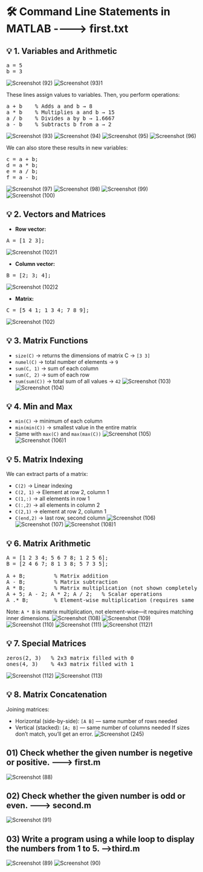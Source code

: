 # 🛠 Command Line Statements in MATLAB ----> first.txt
## 💡 1. Variables and Arithmetic
<pre>a = 5
b = 3 </pre>
![Screenshot (92)](https://github.com/user-attachments/assets/f942c9d5-63dd-4b9b-a1da-905b2976a608)
![Screenshot (93)1](https://github.com/user-attachments/assets/ac12bd9e-1bd9-43b6-9cc8-b87fb4f9f489)

These lines assign values to variables. Then, you perform operations:
<pre>a + b    % Adds a and b → 8
a * b    % Multiplies a and b → 15
a / b    % Divides a by b → 1.6667
a - b    % Subtracts b from a → 2 </pre>
![Screenshot (93)](https://github.com/user-attachments/assets/956082e5-50d3-4d3f-aedd-94ce0c960d7e)
![Screenshot (94)](https://github.com/user-attachments/assets/8c388d99-d596-459e-93dd-5315380e73f7)
![Screenshot (95)](https://github.com/user-attachments/assets/aca6d061-bec1-4e2d-b481-4f94ef6650b5)
![Screenshot (96)](https://github.com/user-attachments/assets/73521832-ccf2-4aec-a18c-2a604e76cccb)

We can also store these results in new variables:
<pre>c = a + b;
d = a * b;
e = a / b;
f = a - b;</pre>
![Screenshot (97)](https://github.com/user-attachments/assets/2ba6ecb9-04d6-48bd-8040-46d6c9c76fa2)
![Screenshot (98)](https://github.com/user-attachments/assets/3dac4f43-2613-4556-b762-b4f7b23de069)
![Screenshot (99)](https://github.com/user-attachments/assets/739ddb67-57fd-4e42-b3b6-a93d8551ab72)
![Screenshot (100)](https://github.com/user-attachments/assets/2c3fd09f-9835-4ca8-8aae-0f500c27933c)

## 💡 2. Vectors and Matrices
- **Row vector:**
<pre>A = [1 2 3];</pre>
![Screenshot (102)1](https://github.com/user-attachments/assets/a185f712-b86f-4f63-b325-cbc7f387ffa8)

- **Column vector:**
<pre>B = [2; 3; 4];</pre>
![Screenshot (102)2](https://github.com/user-attachments/assets/c3ddef3d-2409-4eda-81b2-89d7a24fdd2f)

- **Matrix:**
<pre>C = [5 4 1; 1 3 4; 7 8 9];</pre>
![Screenshot (102)](https://github.com/user-attachments/assets/4502c014-17ea-46ae-8e0a-d3d1c546e044)

## 💡 3. Matrix Functions
- ```size(C)``` → returns the dimensions of matrix C → ```[3 3]```
- ```numel(C)``` → total number of elements → ```9```
- ```sum(C, 1)``` → sum of each column
- ```sum(C, 2)``` → sum of each row
- ```sum(sum(C))``` → total sum of all values → ```42```
![Screenshot (103)](https://github.com/user-attachments/assets/f74c8bf6-b1f5-4f8c-8322-393ded01f452)
![Screenshot (104)](https://github.com/user-attachments/assets/2521a0c1-2c5b-4f5a-98e8-ecaaf87ef5bc)

## 💡 4. Min and Max
- ```min(C)``` → minimum of each column
- ```min(min(C))``` → smallest value in the entire matrix
- Same with ```max(C)``` and ```max(max(C))```
![Screenshot (105)](https://github.com/user-attachments/assets/9aa1c225-04f9-49a9-9c27-7b4ce22b7b0f)
![Screenshot (106)1](https://github.com/user-attachments/assets/6fa6922d-9397-46af-9207-238646c8b0b6)


## 💡 5. Matrix Indexing
We can extract parts of a matrix:
- ```C(2)``` → Linear indexing
- ```C(2, 1)``` → Element at row 2, column 1
- ```C(1,:)``` → all elements in row 1
- ```C(:,2)``` → all elements in column 2
- ```C(2,1)``` → element at row 2, column 1
- ```C(end,2)``` → last row, second column
![Screenshot (106)](https://github.com/user-attachments/assets/53b76ee4-3efa-4b9b-abd6-9af45b833245)
![Screenshot (107)](https://github.com/user-attachments/assets/275edf8b-5a8b-4df2-b1f4-73abfc328150)
![Screenshot (108)1](https://github.com/user-attachments/assets/72e4c77d-bd76-41bc-9c45-6bdd4c30fce8)

## 💡 6. Matrix Arithmetic
<pre>A = [1 2 3 4; 5 6 7 8; 1 2 5 6];
B = [2 4 6 7; 8 1 3 8; 5 7 3 5];

A + B;         % Matrix addition
A - B;         % Matrix subtraction
A * B;         % Matrix multiplication (not shown completely; might error due to size mismatch)
A + 5; A - 2; A * 2; A / 2;   % Scalar operations
A .* B;        % Element-wise multiplication (requires same size matrices)
</pre>
Note: ```A * B``` is matrix multiplication, not element-wise—it requires matching inner dimensions.
![Screenshot (108)](https://github.com/user-attachments/assets/0b8dd519-4d9a-4bdc-ab2f-dd0fc23ca740)
![Screenshot (109)](https://github.com/user-attachments/assets/e799b611-2763-478c-a947-d41eaad23154)
![Screenshot (110)](https://github.com/user-attachments/assets/d2d73e11-2aeb-4711-8d52-96709a76cf97)
![Screenshot (111)](https://github.com/user-attachments/assets/f4973159-143b-4406-8ea8-a62faf0c720a)
![Screenshot (112)1](https://github.com/user-attachments/assets/a50ba150-ca3c-46d5-a98e-a9062860384f)

## 💡 7. Special Matrices
<pre>zeros(2, 3)   % 2x3 matrix filled with 0
ones(4, 3)    % 4x3 matrix filled with 1</pre>
![Screenshot (112)](https://github.com/user-attachments/assets/2b00e81c-801b-44bb-bb94-73823a19454a)
![Screenshot (113)](https://github.com/user-attachments/assets/666c9fd8-cf7f-4ab1-97d8-055a115cdd91)

## 💡 8. Matrix Concatenation
Joining matrices:
- Horizontal (side-by-side): ```[A B]``` — same number of rows needed
- Vertical (stacked): ```[A; B]``` — same number of columns needed
If sizes don’t match, you’ll get an error.
![Screenshot (245)](https://github.com/user-attachments/assets/6e04b04c-8def-4836-bae3-321422bc9c0e)


## 01) Check whether the given number is negetive or positive. ---> first.m

![Screenshot (88)](https://github.com/user-attachments/assets/ec971ed8-3f66-4f56-972b-a732fbbc76ef)

## 02) Check whether the given number is odd or even. ---> second.m

![Screenshot (91)](https://github.com/user-attachments/assets/ba43cffa-7bcd-4ff6-80a3-7a1af934f5ef)

## 03) Write a program using a while loop to display the numbers from 1 to 5. -->third.m

![Screenshot (89)](https://github.com/user-attachments/assets/a2198397-8137-45fa-a99a-5b8495677925)
![Screenshot (90)](https://github.com/user-attachments/assets/0ab1afca-f9ab-460b-b2cc-79490be8018f)



